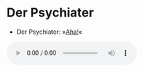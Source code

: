 # Der Psychiater

- Der Psychiater: »[Aha!](../files/psychiater-aha.mp3)«

<audio controls><source src='../files/psychiater-aha.mp3' type='audio/mpeg'></audio>

